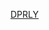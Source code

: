 [DPRLY](https://github.com/sit-2021-int214/001-Spotify-Top/blob/6f2e6fa88f7732a9811993182ebf56fabf1cc8d4/assignment/HW04_63130500062/Transform%20data%20with%20dplyr%20and%20finding%20insight%20the%20data.md)
